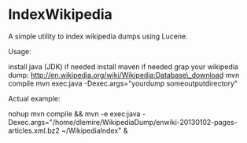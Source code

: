 IndexWikipedia
==============

A simple utility to index wikipedia dumps using Lucene.


Usage:

install java (JDK) if needed
install maven if needed
grap your wikipedia dump: http://en.wikipedia.org/wiki/Wikipedia:Database\_download
mvn compile
mvn exec:java -Dexec.args="yourdump someoutputdirectory"

Actual example:

nohup mvn compile && mvn -e exec:java -Dexec.args="/home/dlemire/WikipediaDump/enwiki-20130102-pages-articles.xml.bz2 ~/WikipediaIndex" &

